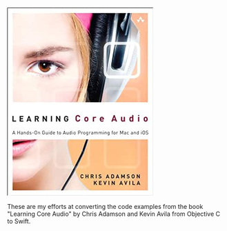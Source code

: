 ![Learning Core Audio Book Cover](BookCover.jpg)

These are my efforts at converting the code examples from the book "Learning Core Audio" by Chris Adamson and Kevin Avila from Objective C to Swift.
